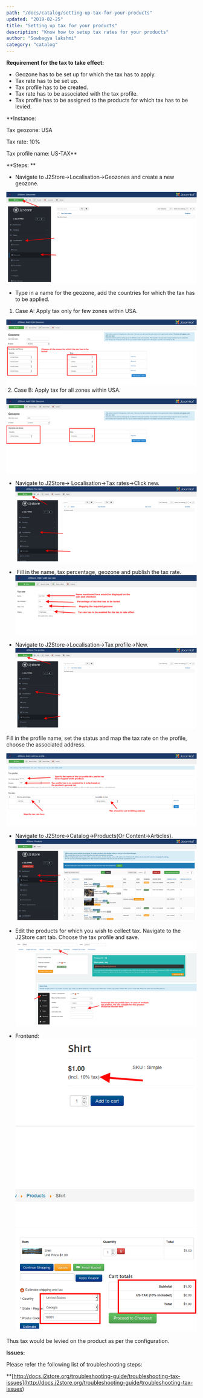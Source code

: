 ```yaml
---
path: "/docs/catalog/setting-up-tax-for-your-products"
updated: "2019-02-25"
title: "Setting up tax for your products"
description: "Know how to setup tax rates for your products"
author: "Sowbagya lakshmi"
category: "catalog"
---
```


**Requirement for the tax to take effect:**
- Geozone has to be set up for which the tax has to apply.
- Tax rate has to be set up.
- Tax profile has to be created.
- Tax rate has to be associated with the tax profile.
- Tax profile has to be assigned to the products for which tax has to be levied.

**Instance: 

Tax geozone: USA

Tax rate: 10%

Tax profile name: US-TAX**

**Steps: **

- Navigate to J2Store->Localisation->Geozones and create a new geozone.

![Creating a new geozone](https://raw.githubusercontent.com/j2store/doc-images/master/catalog/setting-up-tax-for-your-products/setting-tax-new-geozone.png)

- Type in a name for the geozone, add the countries for which the tax has to be applied.

1. Case A: Apply tax only for few zones within USA.

![Filling in details on the newly created geozone](https://raw.githubusercontent.com/j2store/doc-images/master/catalog/setting-up-tax-for-your-products/setting-tax-geozone-details.png)
 2. Case B: Apply tax for all zones within USA. 

![Adding country](https://raw.githubusercontent.com/j2store/doc-images/master/catalog/setting-up-tax-for-your-products/setting-tax-adding-country.png)
- Navigate to J2Store-> Localisation->Tax rates->Click new. 
![Adding a new tax rate](https://raw.githubusercontent.com/j2store/doc-images/master/catalog/setting-up-tax-for-your-products/setting-tax-new-tax-rate.png)

-  Fill in the name, tax percentage, geozone and publish the tax rate.
![Filling in the tax details in a tax rate](https://raw.githubusercontent.com/j2store/doc-images/master/catalog/setting-up-tax-for-your-products/setting-tax-rate-details.png)
- Navigate to J2Store->Localisation->Tax profile->New.
![Adding a new tax profile](https://raw.githubusercontent.com/j2store/doc-images/master/catalog/setting-up-tax-for-your-products/setting-tax-adding-tax-profile.png)

Fill in the profile name, set the status and map the tax rate on the profile, choose the associated address.

![Adding details to tax profiles](https://raw.githubusercontent.com/j2store/doc-images/master/catalog/setting-up-tax-for-your-products/setting-tax-tax-profile-details.png)
- Navigate to J2Store->Catalog->Products(Or Content->Articles).
![Navigate to Product manager](https://raw.githubusercontent.com/j2store/doc-images/master/catalog/setting-up-tax-for-your-products/setting-tax-nav-to-pro.png)



- Edit the products for which you wish to collect tax. Navigate to the J2Store cart tab. Choose the tax profile and save.
![Setting tax profile in product](https://raw.githubusercontent.com/j2store/doc-images/master/catalog/setting-up-tax-for-your-products/setting-tax-profile-in-pro.png)

- Frontend:
![Tax rate in frontend](https://raw.githubusercontent.com/j2store/doc-images/master/catalog/setting-up-tax-for-your-products/setting-tax-front.png)
![Tax rate in cart page](https://raw.githubusercontent.com/j2store/doc-images/master/catalog/setting-up-tax-for-your-products/setting-tax-in-cart-page.png)

Thus tax would be levied on the product as per the configuration. 

**Issues:**

Please refer the following list of troubleshooting steps:

**[http://docs.j2store.org/troubleshooting-guide/troubleshooting-tax-issues](<http://docs.j2store.org/troubleshooting-guide/troubleshooting-tax-issues>)






